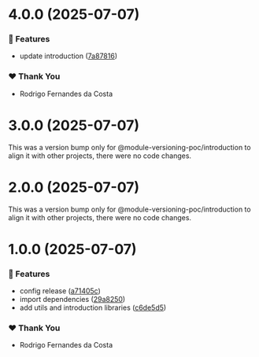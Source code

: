 # 4.0.0 (2025-07-07)

### 🚀 Features

- update introduction ([7a87816](https://github.com/rcosta-daon/module-versioning-poc/commit/7a87816))

### ❤️ Thank You

- Rodrigo Fernandes da Costa

# 3.0.0 (2025-07-07)

This was a version bump only for @module-versioning-poc/introduction to align it with other projects, there were no code changes.

# 2.0.0 (2025-07-07)

This was a version bump only for @module-versioning-poc/introduction to align it with other projects, there were no code changes.

# 1.0.0 (2025-07-07)

### 🚀 Features

- config release ([a71405c](https://github.com/rcosta-daon/module-versioning-poc/commit/a71405c))
- import dependencies ([29a8250](https://github.com/rcosta-daon/module-versioning-poc/commit/29a8250))
- add utils and introduction libraries ([c6de5d5](https://github.com/rcosta-daon/module-versioning-poc/commit/c6de5d5))

### ❤️ Thank You

- Rodrigo Fernandes da Costa